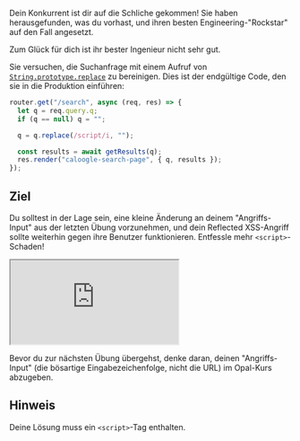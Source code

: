 Dein Konkurrent ist dir auf die Schliche gekommen! Sie haben herausgefunden, was du vorhast, und ihren besten Engineering-"Rockstar" auf den Fall angesetzt.

Zum Glück für dich ist ihr bester Ingenieur nicht sehr gut.

Sie versuchen, die Suchanfrage mit einem Aufruf von [`String.prototype.replace`](https://developer.mozilla.org/en-US/docs/Web/JavaScript/Reference/Global_Objects/String/replace) zu bereinigen. Dies ist der endgültige Code, den sie in die Produktion einführen:

```js
router.get("/search", async (req, res) => {
  let q = req.query.q;
  if (q == null) q = "";

  q = q.replace(/script/i, "");

  const results = await getResults(q);
  res.render("caloogle-search-page", { q, results });
});
```

## Ziel

Du solltest in der Lage sein, eine kleine Änderung an deinem "Angriffs-Input" aus der letzten Übung vorzunehmen, und dein Reflected XSS-Angriff sollte weiterhin gegen ihre Benutzer funktionieren. Entfessle mehr `<script>`-Schaden!

<iframe src='http://hackme.ifflaender-family.de:4020'></iframe>

Bevor du zur nächsten Übung übergehst, denke daran, deinen "Angriffs-Input" (die bösartige Eingabezeichenfolge, nicht die URL) im Opal-Kurs abzugeben.

## Hinweis

Deine Lösung muss ein `<script>`-Tag enthalten.
